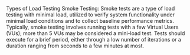 Types of Load Testing
Smoke Testing:
Smoke tests are a type of load testing with minimal load, utilized to verify system functionality under minimal load conditions and to collect baseline performance metrics.
Typically, smoke testing involves running tests with a few Virtual Users (VUs); more than 5 VUs may be considered a mini-load test.
Tests should execute for a brief period, either through a low number of iterations or a duration ranging from seconds to a few minutes at most.
